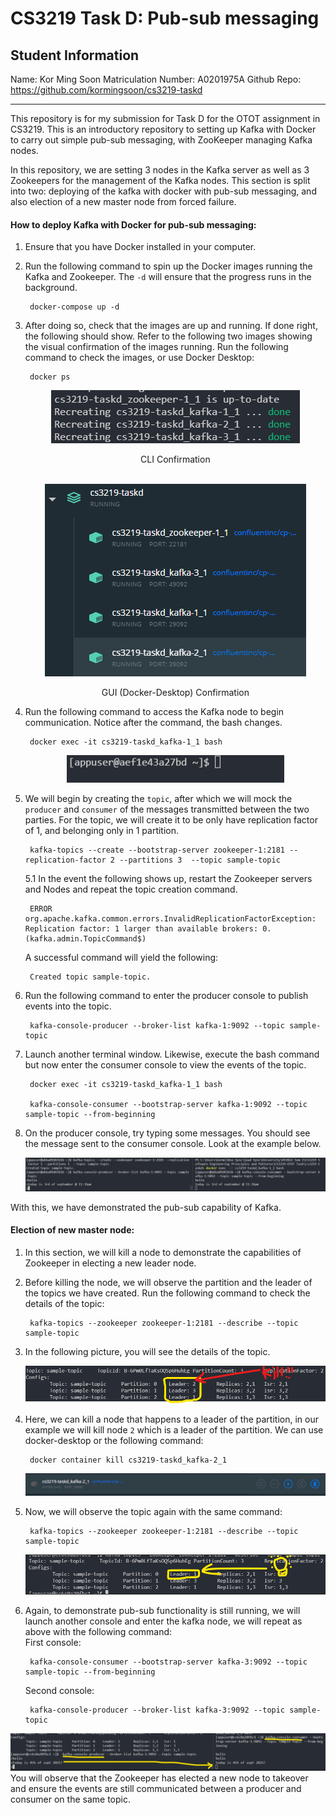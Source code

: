 # CS3219 Task D: Pub-sub messaging 

## **Student Information**

Name: Kor Ming Soon
Matriculation Number: A0201975A
Github Repo: https://github.com/kormingsoon/cs3219-taskd

---

This repository is for my submission for Task D for the OTOT assignment in CS3219. This is an introductory repository to setting up Kafka with Docker to carry out simple pub-sub messaging, with ZooKeeper managing Kafka nodes.

In this repository, we are setting 3 nodes in the Kafka server as well as 3 Zookeepers for the management of the Kafka nodes. This section is split into two: deploying of the kafka with docker with pub-sub messaging, and also election of a new master node from forced failure.

#### How to deploy Kafka with Docker for pub-sub messaging:

1. Ensure that you have Docker installed in your computer.  
   
2. Run the following command to spin up the Docker images running the Kafka and Zookeeper. The ```-d``` will ensure that the progress runs in the background. 
   
        docker-compose up -d 

3. After doing so, check that the images are up and running. If done right, the following should show. Refer to the following two images showing the visual confirmation of the images running. Run the following command to check the images, or use Docker Desktop:

    
        docker ps
    <div style="text-align:center">
      <img src="./img/dockercli.png"> 
      <p align="center"> CLI Confirmation</p>
    </div>
    <br>
    <div style="text-align:center">
        <img src="./img/dockergui.png">
        <p align="center"> GUI (Docker-Desktop) Confirmation </p>
    </div>

4. Run the following command to access the Kafka node to begin communication. Notice after the command, the bash changes.

        docker exec -it cs3219-taskd_kafka-1_1 bash

    <div style="text-align:center">
        <img src="./img/nodebash.png">
    </div>

5. We will begin by creating the ```topic```, after which we will mock the ```producer``` and ```consumer``` of the messages transmitted between the two parties. For the topic, we will create it to be only have replication factor of 1, and belonging only in 1 partition.

        kafka-topics --create --bootstrap-server zookeeper-1:2181 --replication-factor 2 --partitions 3  --topic sample-topic
    
    
    5.1 In the event the following shows up, restart the Zookeeper servers and Nodes and repeat the topic creation command. 

        ERROR org.apache.kafka.common.errors.InvalidReplicationFactorException: Replication factor: 1 larger than available brokers: 0.(kafka.admin.TopicCommand$)
    
    A successful command will yield the following:

        Created topic sample-topic.

6. Run the following command to enter the producer console to publish events into the topic.

        kafka-console-producer --broker-list kafka-1:9092 --topic sample-topic

7. Launch another terminal window. Likewise, execute the bash command but now enter the consumer console to view the events of the topic.

        docker exec -it cs3219-taskd_kafka-1_1 bash

        kafka-console-consumer --bootstrap-server kafka-1:9092 --topic sample-topic --from-beginning

8. On the producer console, try typing some messages. You should see the message sent to the consumer console. Look at the example below.

    ![](img/pub-sub-eg.png)

With this, we have demonstrated the pub-sub capability of Kafka.

#### Election of new master node:

1. In this section, we will kill a node to demonstrate the capabilities of Zookeeper in electing a new leader node.

2. Before killing the node, we will observe the partition and the leader of the topics we have created. Run the following command to check the details of the topic:
        
        kafka-topics --zookeeper zookeeper-1:2181 --describe --topic sample-topic


3. In the following picture, you will see the details of the topic.
   
    <div style="text-align:center">
        <img src="./img/leader-partition.png">
    </div>

4. Here, we can kill a node that happens to a leader of the partition, in our example we will kill node ``2`` which is a leader of the partition. We can use docker-desktop or the following command:

        docker container kill cs3219-taskd_kafka-2_1
    
    ![](img/killedmasternode.png)


5. Now, we will observe the topic again with the same command:

        kafka-topics --zookeeper zookeeper-1:2181 --describe --topic sample-topic

    ![](img/newmasternode.png)

6. Again, to demonstrate pub-sub functionality is still running, we will launch another console and enter the kafka node, we will repeat as above with the following command: <br>
    First console:
        
        kafka-console-consumer --bootstrap-server kafka-3:9092 --topic sample-topic --from-beginning
    Second console:

        kafka-console-producer --broker-list kafka-3:9092 --topic sample-topic

![](img/newcommchannel.png)
You will observe that the Zookeeper has elected a new node to takeover and ensure the events are still communicated between a producer and consumer on the same topic.
